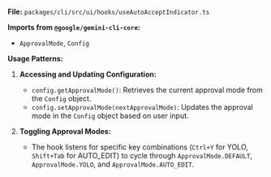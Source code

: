 **File:** `packages/cli/src/ui/hooks/useAutoAcceptIndicator.ts`

**Imports from `@google/gemini-cli-core`:**
- `ApprovalMode`, `Config`

**Usage Patterns:**
1.  **Accessing and Updating Configuration:**
    *   `config.getApprovalMode()`: Retrieves the current approval mode from the `Config` object.
    *   `config.setApprovalMode(nextApprovalMode)`: Updates the approval mode in the `Config` object based on user input.

2.  **Toggling Approval Modes:**
    *   The hook listens for specific key combinations (`Ctrl+Y` for YOLO, `Shift+Tab` for AUTO_EDIT) to cycle through `ApprovalMode.DEFAULT`, `ApprovalMode.YOLO`, and `ApprovalMode.AUTO_EDIT`.
